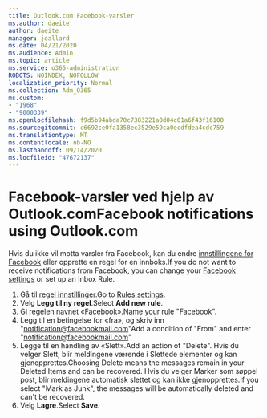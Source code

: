 ```yaml
---
title: Outlook.com Facebook-varsler
ms.author: daeite
author: daeite
manager: joallard
ms.date: 04/21/2020
ms.audience: Admin
ms.topic: article
ms.service: o365-administration
ROBOTS: NOINDEX, NOFOLLOW
localization_priority: Normal
ms.collection: Adm_O365
ms.custom:
- "1968"
- "9000339"
ms.openlocfilehash: f9d5b94abda70c7383221a0d04c01a6f43f16100
ms.sourcegitcommit: c6692ce0fa1358ec3529e59ca0ecdfdea4cdc759
ms.translationtype: MT
ms.contentlocale: nb-NO
ms.lasthandoff: 09/14/2020
ms.locfileid: "47672137"
---
```

# <a name="facebook-notifications-using-outlookcom"></a><span data-ttu-id="1decb-102">Facebook-varsler ved hjelp av Outlook.com</span><span class="sxs-lookup"><span data-stu-id="1decb-102">Facebook notifications using Outlook.com</span></span>

<span data-ttu-id="1decb-103">Hvis du ikke vil motta varsler fra Facebook, kan du endre [innstillingene for Facebook](https://aka.ms/facebook-notifications-settings) eller opprette en regel for en innboks.</span><span class="sxs-lookup"><span data-stu-id="1decb-103">If you do not want to receive notifications from Facebook, you can change your [Facebook settings](https://aka.ms/facebook-notifications-settings) or set up an Inbox Rule.</span></span>

1. <span data-ttu-id="1decb-104">Gå til [regel innstillinger](https://outlook.live.com/mail/options/mail/rules/inboxRules).</span><span class="sxs-lookup"><span data-stu-id="1decb-104">Go to [Rules settings](https://outlook.live.com/mail/options/mail/rules/inboxRules).</span></span>
1. <span data-ttu-id="1decb-105">Velg **Legg til ny regel**.</span><span class="sxs-lookup"><span data-stu-id="1decb-105">Select **Add new rule**.</span></span>
1. <span data-ttu-id="1decb-106">Gi regelen navnet «Facebook».</span><span class="sxs-lookup"><span data-stu-id="1decb-106">Name your rule "Facebook".</span></span>
1. <span data-ttu-id="1decb-107">Legg til en betingelse for «fra», og skriv inn "notification@facebookmail.com"</span><span class="sxs-lookup"><span data-stu-id="1decb-107">Add a condition of "From" and enter "notification@facebookmail.com"</span></span>
1. <span data-ttu-id="1decb-108">Legge til en handling av «Slett».</span><span class="sxs-lookup"><span data-stu-id="1decb-108">Add an action of "Delete".</span></span> <span data-ttu-id="1decb-109">Hvis du velger Slett, blir meldingene værende i Slettede elementer og kan gjenopprettes.</span><span class="sxs-lookup"><span data-stu-id="1decb-109">Choosing Delete means the messages remain in your Deleted Items and can be recovered.</span></span> <span data-ttu-id="1decb-110">Hvis du velger Marker som søppel post, blir meldingene automatisk slettet og kan ikke gjenopprettes.</span><span class="sxs-lookup"><span data-stu-id="1decb-110">If you select "Mark as Junk", the messages will be automatically deleted and can't be recovered.</span></span>
1. <span data-ttu-id="1decb-111">Velg **Lagre**.</span><span class="sxs-lookup"><span data-stu-id="1decb-111">Select **Save**.</span></span>